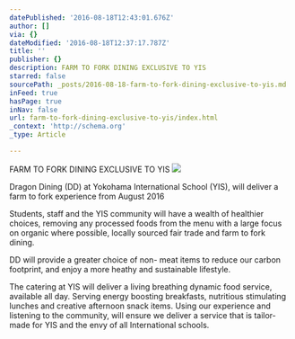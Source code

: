 ```yaml
---
datePublished: '2016-08-18T12:43:01.676Z'
author: []
via: {}
dateModified: '2016-08-18T12:37:17.787Z'
title: ''
publisher: {}
description: FARM TO FORK DINING EXCLUSIVE TO YIS
starred: false
sourcePath: _posts/2016-08-18-farm-to-fork-dining-exclusive-to-yis.md
inFeed: true
hasPage: true
inNav: false
url: farm-to-fork-dining-exclusive-to-yis/index.html
_context: 'http://schema.org'
_type: Article

---
```

FARM TO FORK DINING EXCLUSIVE TO YIS
![](https://the-grid-user-content.s3-us-west-2.amazonaws.com/7e34fa03-eb32-4649-9ff4-daa0daadc4cd.jpg)

Dragon Dining (DD) at Yokohama International School (YIS), will deliver a farm to fork experience from August 2016

Students, staff and the YIS community will have a wealth of healthier choices, removing any processed foods from the menu with a large focus on organic where possible, locally sourced fair trade and farm to fork dining.

DD will provide a greater choice of non- meat items to reduce our carbon footprint, and enjoy a more heathy and sustainable lifestyle.

The catering at YIS will deliver a living breathing dynamic food service, available all day. Serving energy boosting breakfasts, nutritious stimulating lunches and creative afternoon snack items. Using our experience and listening to the community, will ensure we deliver a service that is tailor-made for YIS and the envy of all International schools.